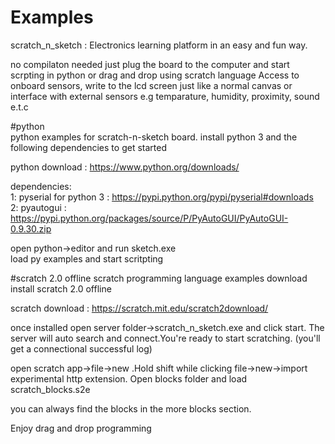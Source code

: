 # Examples

scratch_n_sketch : Electronics learning platform in an easy and fun way.

no compilaton needed just plug the board to the computer and start scrpting in python or drag and drop using scratch language
Access to onboard sensors, write to the lcd screen just like a normal canvas or interface with external sensors e.g temparature, humidity, proximity, sound e.t.c


#python  
python examples for scratch-n-sketch board. 
install python 3 and the following dependencies to get started

python download : https://www.python.org/downloads/

dependencies:  
1: pyserial for python 3 : https://pypi.python.org/pypi/pyserial#downloads   
2: pyautogui : https://pypi.python.org/packages/source/P/PyAutoGUI/PyAutoGUI-0.9.30.zip  

open python->editor and run sketch.exe  
load py examples and start scritpting  


#scratch 2.0 offline
scratch programming language examples
download install scratch 2.0 offline

scratch download : https://scratch.mit.edu/scratch2download/

once installed open server folder->scratch_n_sketch.exe and click start. The server will auto search and connect.You're ready to start scratching. (you'll get a connectional successful log)

open scratch app->file->new .Hold shift while clicking file->new->import experimental http extension. Open blocks folder and load scratch_blocks.s2e

you can always find the blocks in the more blocks section.

Enjoy drag and drop programming
